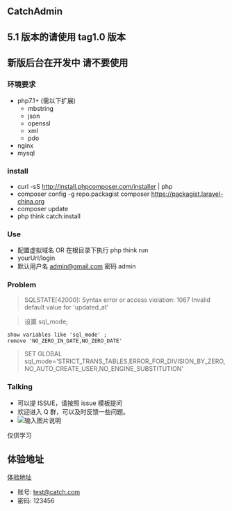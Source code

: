 ## CatchAdmin

## 5.1 版本的请使用 tag1.0 版本
## 新版后台在开发中 请不要使用
### 环境要求
- php7.1+ (需以下扩展)
    - mbstring
    - json
    - openssl
    - xml
    - pdo
- nginx
- mysql

### install
- curl -sS http://install.phpcomposer.com/installer | php
- composer config -g repo.packagist composer https://packagist.laravel-china.org
- composer update
- php think catch:install 

### Use
- 配置虚拟域名 OR 在根目录下执行 php think run
- yourUrl/login
- 默认用户名 admin@gmail.com 密码 admin

### Problem
> SQLSTATE[42000]: Syntax error or access violation: 1067 Invalid default value for 'updated_at'

> 设置 sql_mode;
```
show variables like 'sql_mode' ; 
remove 'NO_ZERO_IN_DATE,NO_ZERO_DATE'
```
> SET GLOBAL sql_mode='STRICT_TRANS_TABLES,ERROR_FOR_DIVISION_BY_ZERO,NO_AUTO_CREATE_USER,NO_ENGINE_SUBSTITUTION'

### Talking
- 可以提 ISSUE，请按照 issue 模板提问
- 欢迎进入 Q 群，可以及时反馈一些问题。
- ![输入图片说明](https://images.gitee.com/uploads/images/2018/1219/110300_0257b6c0_810218.jpeg "微信图片_20181219105915.jpg")

仅供学习

## 体验地址

[体验地址](http://catch.njphper.com/login)
- 账号: test@catch.com 
- 密码: 123456